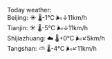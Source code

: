 Today weather:  
Beijing: ☀️   🌡️-1°C 🌬️↓11km/h  
Tianjin: ☀️   🌡️-5°C 🌬️↓11km/h  
Shijiazhuang: ☁️   🌡️+0°C 🌬️↙5km/h  
Tangshan: ⛅️  🌡️-4°C 🌬️↙11km/h  
